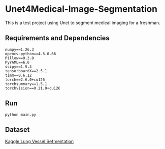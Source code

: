 # Unet4Medical-Image-Segmentation
This is a test project using Unet to segment medical imaging for a freshman.
## Requirements and Dependencies
  ```
  numpy==1.26.3
  opencv-python==4.6.0.66
  Pillow==9.3.0
  PyYAML==6.0
  scipy==1.9.3
  tensorboardX==2.5.1
  timm==0.6.12
  torch==2.6.0+cu126
  torchsummary==1.5.1
  torchvision==0.21.0+cu126
  ```
## Run
  `python main.py`
## Dataset
  [Kaggle Lung Vessel Sefmentation](https://www.kaggle.com/datasets/andrewmvd/lung-vessel-segmentation/data)
